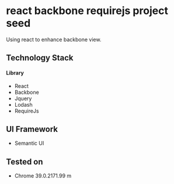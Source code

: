 # react backbone requirejs project seed

Using react to enhance backbone view.

## Technology Stack

#### Library

- React
- Backbone
- Jquery
- Lodash
- RequireJs

## UI Framework

- Semantic UI


## Tested on

- Chrome 39.0.2171.99 m


